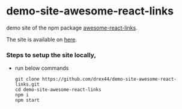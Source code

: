 # demo-site-awesome-react-links

demo site of the npm package [awesome-react-links](https://github.com/drex44/awesome-react-links).

The site is available on [here](https://awesome-react-links.surge.sh).

### Steps to setup the site locally,

- run below commands
  ``` 
  git clone https://github.com/drex44/demo-site-awesome-react-links.git
  cd demo-site-awesome-react-links
  npm i
  npm start
  ```
